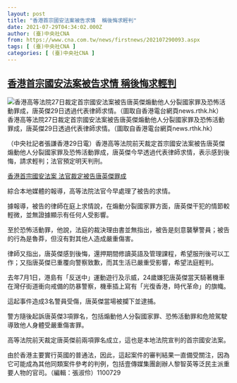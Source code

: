 ```yaml
---
layout: post
title: "香港首宗國安法案被告求情  稱後悔求輕判"
date: 2021-07-29T04:34:02.000Z
author: (臺)中央社CNA
from: https://www.cna.com.tw/news/firstnews/202107290093.aspx
tags: [ (臺)中央社CNA ]
categories: [ (臺)中央社CNA ]
---
```

<!--1627533242000-->
[香港首宗國安法案被告求情  稱後悔求輕判](https://www.cna.com.tw/news/firstnews/202107290093.aspx)
------

<div>
<div class="fullPic"><div class="floatImg center"><div class="BGimgWrap" style="--aspect-ratio:1100/825;"><picture><source media="(max-width: 414px)" srcset="https://imgcdn.cna.com.tw/www/WebPhotos/800/20210623/1100x825_048123282525.jpg"><source media="(min-width: 413px)" srcset="https://imgcdn.cna.com.tw/www/WebPhotos/1024/20210623/1100x825_048123282525.jpg"><img src="https://images.weserv.nl/?url=imgcdn.cna.com.tw/www/WebPhotos/800/20210623/1100x825_048123282525.jpg" alt="香港高等法院27日裁定首宗國安法案被告唐英傑煽動他人分裂國家罪及恐怖活動罪成，唐英傑29日透過代表律師求情。（圖取自香港電台網頁news.rthk.hk）" srcset="https://imgcdn.cna.com.tw/www/WebPhotos/800/20210623/1100x825_048123282525.jpg 414w, https://imgcdn.cna.com.tw/www/WebPhotos/1024/20210623/1100x825_048123282525.jpg 1024w"></picture></div><div class="picinfo">香港高等法院27日裁定首宗國安法案被告唐英傑煽動他人分裂國家罪及恐怖活動罪成，唐英傑29日透過代表律師求情。（圖取自香港電台網頁news.rthk.hk）</div></div></div><div></div><div class="paragraph"><p>（中央社記者張謙香港29日電）香港高等法院前天裁定首宗國安法案被告唐英傑煽動他人分裂國家罪及恐怖活動罪成，唐英傑今早透過代表律師求情，表示感到後悔，請求輕判；法官預定明天判刑。</p><div class='media'><div class='insertGroup'><div><a class='insert' href='https://www.cna.com.tw/news/firstnews/202107270229.aspx'><i class='icon-dot'></i><span>香港首宗國安法案 法官裁定被告唐英傑罪成</span></a></div></div></div><p>綜合本地媒體的報導，高等法院法官今早處理了被告的求情。</p><p>據報導，被告的律師在庭上求情說，在煽動分裂國家罪方面，唐英傑干犯的情節較輕微，並無證據顯示有任何人受影響。</p><p>至於恐怖活動罪，他說，法庭的裁決理由書並無指出，被告是刻意襲擊警員；被告的行為是魯莽，但沒有對其他人造成嚴重傷害。</p><p>律師又指出，唐英傑感到後悔，還押期間修讀英語及管理課程，希望服刑後可以工作；又指唐英傑已重覆向警察致歉，而其生活已嚴重受影響，希望法庭輕判。</p><p>去年7月1日，港島有「反送中」運動遊行及示威，24歲嫌犯唐英傑當天騎著機車在灣仔街道衝向戒備的防暴警察，機車插上寫有「光復香港，時代革命」的旗幟。</p><p>這起事件造成3名警員受傷，唐英傑當場被攔下並逮捕。</p><p>警方隨後起訴唐英傑3項罪名，包括煽動他人分裂國家罪、恐怖活動罪和危險駕駛導致他人身體受嚴重傷害罪。</p><p>高等法院前天裁定唐英傑前兩項罪名成立，這也是本地法院宣判的首宗國安法案。</p><p>由於香港主要實行英國的普通法，因此，這起案件的審判結果一直備受關注，因為它可能成為其他同類案件參考的判例，包括壹傳媒集團創辦人黎智英等泛民主派重要人物的官司。（編輯：張淑伶）1100729</p></div>
</div>
